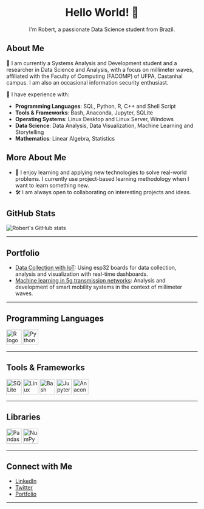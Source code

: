 <div align="center">
  <h1>Hello World! 👋</h1>
  <p>I'm Robert, a passionate Data Science student from Brazil.</p>
</div>


## About Me
🌱  I am currently a Systems Analysis and Development student and a researcher in Data Science and Analysis, with a focus on millimeter waves, affiliated with the Faculty of Computing (FACOMP) of UFPA, Castanhal campus. I am also an occasional information security enthusiast.

💬  I have experience with:

- **Programming Languages**: SQL, Python, R, C++ and Shell Script
- **Tools & Frameworks**: Bash, Anaconda, Jupyter, SQLite
- **Operating Systems**: Linux Desktop and Linux Server, Windows
- **Data Science**: Data Analysis, Data Visualization, Machine Learning and Storytelling
- **Mathematics**: Linear Algebra, Statistics

## More About Me
- 💬 I enjoy learning and applying new technologies to solve real-world problems. I currently use project-based learning methodology when I want to learn something new.
- 🛠️ I am always open to collaborating on interesting projects and ideas.


## GitHub Stats
![Robert's GitHub stats](https://github-readme-stats.vercel.app/api?username=r0bertds&show_icons=true&theme=dark)

---

## Portfolio
<!-- Add links to your portfolio projects here -->
- [Data Collection with IoT](https://github.com/r0bertds/ESP32NativeSense): Using esp32 boards for data collection, analysis and visualization with real-time dashboards.
- [Machine learning in 5g transmission networks](https://github.com/Hiarleyy/Ns-3-simulations): Analysis and development of smart mobility systems in the context of millimeter waves.

---

## Programming Languages
<div align="left">
  <img src="https://cdn.jsdelivr.net/gh/devicons/devicon/icons/r/r-original.svg" height="40" alt="R logo"  />
  <img src="https://cdn.jsdelivr.net/gh/devicons/devicon/icons/python/python-original.svg" height="40" alt="Python logo"  />
</div>

---

## Tools & Frameworks
<div align="left">
  <img src="https://cdn.jsdelivr.net/gh/devicons/devicon/icons/sqlite/sqlite-original.svg" height="40" alt="SQLite logo"  />
  <img src="https://cdn.jsdelivr.net/gh/devicons/devicon/icons/linux/linux-original.svg" height="40" alt="Linux logo"  />
  <img src="https://cdn.jsdelivr.net/gh/devicons/devicon/icons/bash/bash-original.svg" height="40" alt="Bash logo"  />
  <img src="https://cdn.jsdelivr.net/gh/devicons/devicon/icons/jupyter/jupyter-original.svg" height="40" alt="Jupyter logo"  />
  <img src="https://cdn.jsdelivr.net/gh/devicons/devicon/icons/anaconda/anaconda-original.svg" height="40" alt="Anaconda logo"  />
</div>

---

## Libraries
<div align="left">
  <img src="https://cdn.jsdelivr.net/gh/devicons/devicon/icons/pandas/pandas-original.svg" height="40" alt="Pandas logo"  />
  <img src="https://cdn.jsdelivr.net/gh/devicons/devicon/icons/numpy/numpy-original.svg" height="40" alt="NumPy logo"  />
</div>

---


## Connect with Me
- [LinkedIn](https://www.linkedin.com/in/your-linkedin)
- [Twitter](https://twitter.com/your-twitter)
- [Portfolio](https://your-portfolio.com)

---

<!---
devr0bert/devr0bert is a ✨ special ✨ repository because its `README.md` (this file) appears on your GitHub profile.
You can click the Preview link to take a look at your changes.
--->
